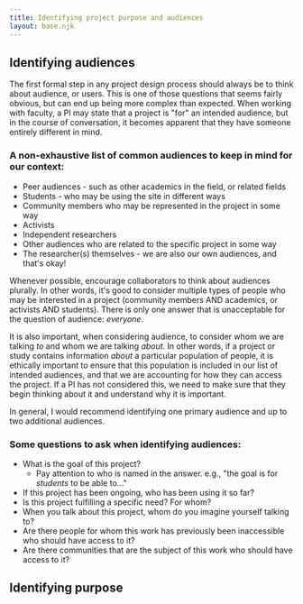 ```yaml
---
title: Identifying project purpose and audiences
layout: base.njk
---
```


## Identifying audiences

The first formal step in any project design process should always be to think about audience, or users. This is one of those questions that seems fairly obvious, but can end up being more complex than expected. When working with faculty, a PI may state that a project is "for" an intended audience, but in the course of conversation, it becomes apparent that they have someone entirely different in mind. 

### A non-exhaustive list of common audiences to keep in mind for our context:
- Peer audiences - such as other academics in the field, or related fields
- Students - who may be using the site in different ways
- Community members who may be represented in the project in some way
- Activists
- Independent researchers
- Other audiences who are related to the specific project in some way
- The researcher(s) themselves - we are also our own audiences, and that's okay!

Whenever possible, encourage collaborators to think about audiences plurally. In other words, it's good to consider multiple types of people who may be interested in a project (community members AND academics, or activists AND students). There is only one answer that is unacceptable for the question of audience: _everyone_.

It is also important, when considering audience, to consider whom we are talking _to_ and whom we are talking _about_. In other words, if a project or study contains information _about_ a particular population of people, it is ethically important to ensure that this population is included in our list of intended audiences, and that we are accounting for how they can access the project. If a PI has not considered this, we need to make sure that they begin thinking about it and understand why it is important.

In general, I would recommend identifying one primary audience and up to two additional audiences. 

### Some questions to ask when identifying audiences:
- What is the goal of this project?
	- Pay attention to who is named in the answer. e.g., "the goal is for _students_ to be able to..."
- If this project has been ongoing, who has been using it so far?
- Is this project fulfilling a specific need? For whom?
- When you talk about this project, whom do you imagine yourself talking to?
- Are there people for whom this work has previously been inaccessible who should have access to it?
- Are there communities that are the subject of this work who should have access to it?

## Identifying purpose